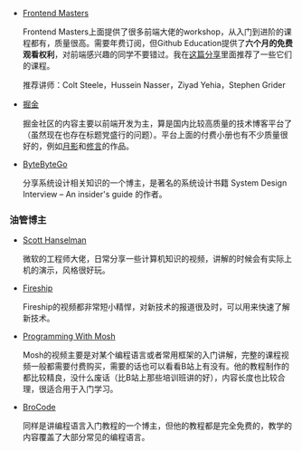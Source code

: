 - [Frontend Masters](https://frontendmasters.com/courses/)

  Frontend Masters上面提供了很多前端大佬的workshop，从入门到进阶的课程都有，质量很高。需要年费订阅，但Github Education提供了**六个月的免费观看权利**，对前端感兴趣的同学不要错过。我在[这篇分享](https://github.com/wzkMaster/frontend-interview)里面推荐了一些它们的课程。


  推荐讲师：Colt Steele，Hussein Nasser，Ziyad Yehia，Stephen Grider 

- [掘金](https://juejin.cn/)

  掘金社区的内容主要以前端开发为主，算是国内比较高质量的技术博客平台了（虽然现在也存在标题党盛行的问题）。平台上面的付费小册也有不少质量很好的，例如[月影](https://juejin.cn/book/6902816312620220427)和[修言](https://juejin.cn/book/6844733800300150797)的作品。


- [ByteByteGo](https://www.youtube.com/@ByteByteGo)

  分享系统设计相关知识的一个博主，是著名的系统设计书籍 System Design Interview – An insider's guide 的作者。



### 油管博主

- [Scott Hanselman](https://www.youtube.com/@shanselman)

  微软的工程师大佬，日常分享一些计算机知识的视频，讲解的时候会有实际上机的演示，风格很好玩。

- [Fireship](https://www.youtube.com/@Fireship)

  Fireship的视频都非常短小精悍，对新技术的报道很及时，可以用来快速了解新技术。

- [Programming With Mosh](https://www.youtube.com/@programmingwithmosh)

  Mosh的视频主要是对某个编程语言或者常用框架的入门讲解，完整的课程视频一般都需要付费购买，需要的话也可以看看B站上有没有。他的教程制作的都比较精良，没什么废话（比B站上那些培训班讲的好），内容长度也比较合理，很适合用于入门学习。

- [BroCode](https://www.youtube.com/@BroCodez)

  同样是讲编程语言入门教程的一个博主，但他的教程都是完全免费的，教学的内容覆盖了大部分常见的编程语言。